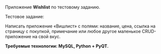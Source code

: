 Приложение **Wishlist** по тестовому заданию.

Тестовое задание:

Написать приложение «Вишлист» с полями:
название,
цена,
ссылка на страницу с покупкой,
примечание
или любое другое маленькое CRUD-приложение на свой вкус.

**Требуемые технологии: MySQL, Python + PyQT.**

